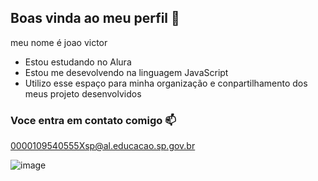## Boas vinda ao meu perfil 💙

meu nome é joao victor

- Estou estudando no Alura 
- Estou me desevolvendo na linguagem JavaScript
- Utilizo esse espaço para minha organização e conpartilhamento dos meus projeto desenvolvidos 

### Voce entra em contato comigo 📫

0000109540555Xsp@al.educacao.sp.gov.br

![image](https://github.com/user-attachments/assets/4d378af0-6fbe-4f2d-a799-d1eae2b1a18a)
